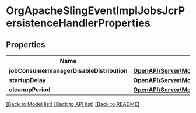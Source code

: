 # OrgApacheSlingEventImplJobsJcrPersistenceHandlerProperties

## Properties
Name | Type | Description | Notes
------------ | ------------- | ------------- | -------------
**jobConsumermanagerDisableDistribution** | [**OpenAPI\Server\Model\ConfigNodePropertyBoolean**](ConfigNodePropertyBoolean.md) |  | [optional] 
**startupDelay** | [**OpenAPI\Server\Model\ConfigNodePropertyInteger**](ConfigNodePropertyInteger.md) |  | [optional] 
**cleanupPeriod** | [**OpenAPI\Server\Model\ConfigNodePropertyInteger**](ConfigNodePropertyInteger.md) |  | [optional] 

[[Back to Model list]](../README.md#documentation-for-models) [[Back to API list]](../README.md#documentation-for-api-endpoints) [[Back to README]](../README.md)


